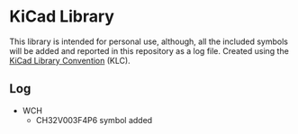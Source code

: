# KiCad Library

This library is intended for personal use, although, all the included symbols will be added and reported in this repository as a log file.
Created using the [KiCad Library Convention](https://klc.kicad.org/) (KLC).

## Log
- WCH
    - CH32V003F4P6 symbol added
